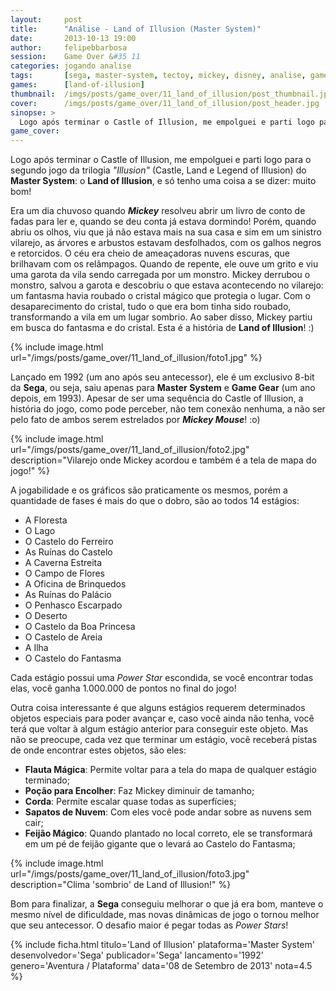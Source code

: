 ```yaml
---
layout:     post
title:      "Análise - Land of Illusion (Master System)"
date:       2013-10-13 19:00
author:     felipebbarbosa
session:    Game Over &#35 11
categories: jogando analise
tags:       [sega, master-system, tectoy, mickey, disney, analise, game-over]
games:      [land-of-illusion]
thumbnail:  /imgs/posts/game_over/11_land_of_illusion/post_thumbnail.jpg
cover:      /imgs/posts/game_over/11_land_of_illusion/post_header.jpg
sinopse: >
  Logo após terminar o Castle of Illusion, me empolguei e parti logo para o segundo jogo da trilogia "Illusion" (Castle, Land e Legend of Illusion) do Master System: o Land of Illusion, e só tenho uma coisa a se dizer: muito bom!
game_cover:
---
```

Logo após terminar o Castle of Illusion, me empolguei e parti logo para o segundo jogo da trilogia *"Illusion"* (Castle, Land e Legend of Illusion) do **Master System**: o **Land of Illusion**, e só tenho uma coisa a se dizer: muito bom!

Era um dia chuvoso quando **_Mickey_** resolveu abrir um livro de conto de fadas para ler e, quando se deu conta já estava dormindo! Porém, quando abriu os olhos, viu que já não estava mais na sua casa e sim em um sinistro vilarejo, as árvores e arbustos estavam desfolhados, com os galhos negros e retorcidos. O céu era cheio de ameaçadoras nuvens escuras, que brilhavam com os relâmpagos. Quando de repente, ele ouve um grito e viu uma garota da vila sendo carregada por um monstro. Mickey derrubou o monstro, salvou a garota e descobriu o que estava acontecendo no vilarejo: um fantasma havia roubado o cristal mágico que protegia o lugar. Com o desaparecimento do cristal, tudo o que era bom tinha sido roubado, transformando a vila em um lugar sombrio. Ao saber disso, Mickey partiu em busca do fantasma e do cristal. Esta é a história de **Land of Illusion**! :)

{% include image.html
  url="/imgs/posts/game_over/11_land_of_illusion/foto1.jpg" %}

Lançado em 1992 (um ano após seu antecessor), ele é um exclusivo 8-bit da **Sega**, ou seja, saiu apenas para **Master System** e **Game Gear** (um ano depois, em 1993). Apesar de ser uma sequência do Castle of Illusion, a história do jogo, como pode perceber, não tem conexão nenhuma, a não ser pelo fato de ambos serem estrelados por **_Mickey Mouse_**! :o)

{% include image.html
  url="/imgs/posts/game_over/11_land_of_illusion/foto2.jpg"
  description="Vilarejo onde Mickey acordou e também é a tela de mapa do jogo!" %}

A jogabilidade e os gráficos são praticamente os mesmos, porém a quantidade de fases é mais do que o dobro, são ao todos 14 estágios:

- A Floresta
- O Lago
- O Castelo do Ferreiro
- As Ruínas do Castelo
- A Caverna Estreita
- O Campo de Flores
- A Oficina de Brinquedos
- As Ruínas do Palácio
- O Penhasco Escarpado
- O Deserto
- O Castelo da Boa Princesa
- O Castelo de Areia
- A Ilha
- O Castelo do Fantasma

Cada estágio possui uma *Power Star* escondida, se você encontrar todas elas, você ganha 1.000.000 de pontos no final do jogo!

Outra coisa interessante é que alguns estágios requerem determinados objetos especiais para poder avançar e, caso você ainda não tenha, você terá que voltar à algum estágio anterior para conseguir este objeto. Mas não se preocupe, cada vez que terminar um estágio, você receberá pistas de onde encontrar estes objetos, são eles:

- **Flauta Mágica**: Permite voltar para a tela do mapa de qualquer estágio terminado;
- **Poção para Encolher**: Faz Mickey diminuir de tamanho;
- **Corda**: Permite escalar quase todas as superfícies;
- **Sapatos de Nuvem**: Com eles você pode andar sobre as nuvens sem cair;
- **Feijão Mágico**: Quando plantado no local correto, ele se transformará em um pé de feijão gigante que o levará ao Castelo do Fantasma;

{% include image.html
  url="/imgs/posts/game_over/11_land_of_illusion/foto3.jpg"
  description="Clima 'sombrio' de Land of Illusion!" %}

Bom para finalizar, a **Sega** conseguiu melhorar o que já era bom, manteve o mesmo nível de dificuldade, mas novas dinâmicas de jogo o tornou melhor que seu antecessor. O desafio maior é pegar todas as *Power Stars*!

{% include ficha.html
  titulo='Land of Illusion'
  plataforma='Master System'
  desenvolvedor='Sega'
  publicador='Sega'
  lancamento='1992'
  genero='Aventura / Plataforma'
  data='08 de Setembro de 2013'
  nota=4.5 %}
